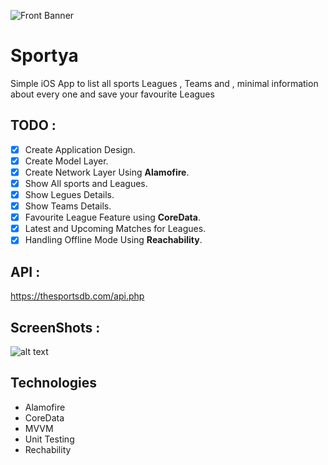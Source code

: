 ![Front Banner](https://github.com/mahmoudmorsy201/Sportya/blob/main/Sportya/Screenshots/FrontBanner.png)
# Sportya
Simple iOS App to list all sports Leagues , Teams and , minimal information about every one and save your favourite Leagues

## TODO :
- [X] Create Application Design.
- [X] Create Model Layer.
- [X] Create Network Layer Using **Alamofire**.
- [X] Show All sports and Leagues.
- [X] Show Legues Details.
- [X] Show Teams Details.
- [X] Favourite League Feature using **CoreData**.
- [X] Latest and Upcoming Matches for Leagues.
- [X] Handling Offline Mode Using **Reachability**.

## API : 
https://thesportsdb.com/api.php

## ScreenShots :
![alt text](https://github.com/mahmoudmorsy201/Sportya/blob/main/Sportya/Screenshots/SportyaScreenShots2.png)


## Technologies
* Alamofire
* CoreData
* MVVM
* Unit Testing
* Rechability
